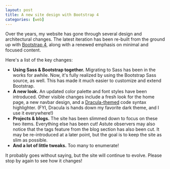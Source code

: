 ```yaml
---
layout: post
title: A new site design with Bootstrap 4
categories: [web]
---
```


Over the years, my website has gone through several design and architectural changes. The latest iteration has been re-built from the ground up with [Bootstrap 4](https://getbootstrap.com/docs/4.0/getting-started/introduction/), along with a renewed emphasis on minimal and focused content.

Here's a list of the key changes:

* <b>Using Sass & Bootstrap together.</b> Migrating to Sass has been in the works for awhile. Now, it's fully realized by using the Bootstrap Sass source, as well. This has made it much easier to customize and extend Bootstrap.
* <b>A new look.</b> An updated color palette and font styles have been introduced. Other visible changes include a fresh look for the home page, a new navbar design, and a [Dracula-themed](https://draculatheme.com/pygments/) code syntax highlighter. (FYI, Dracula is hands down my favorite dark theme, and I use it everywhere!)
* <b>Projects & blogs.</b> The site has been slimmed down to focus on these two items. Everything else has been cut! Astute observers may also notice that the tags feature from the blog section has also been cut. It may be re-introduced at a later point, but the goal is to keep the site as slim as possible.
* <b>And a lot of little tweaks.</b> Too many to enumerate!

It probably goes without saying, but the site will continue to evolve. Please stop by again to see how it changes!
